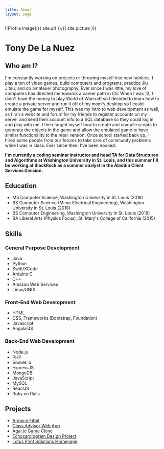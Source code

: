 ```yaml
---
title: About
layout: page
---
```

![Profile Image]({{ site.url }}/{{ site.picture }})
<h1> Tony De La Nuez </h1> 
<h2> Who am I? </h2>
<p>I'm constantly working on projects or throwing myself into new hobbies. I play a ton of video games, build computers and programs, practice Jiu Jitsu, and do amateuer photography. Ever since I was little, my love of computers has directed me towards a career path in CS. When I was 12, I didn't have the money to play World of Warcraft so I decided to learn how to create a private server and run it off of my mom's desktop so I could emulate the game for myself. This was my intro to web development as well, as I ran a website and forum for my friends to register accounts on my server and send their account info to a SQL database so they could log in and play with me. I then taught myself how to create and compile scripts to generate the objects in the game and allow the emulated game to have similar functionality to the retail version. Once school started back up, I hired some people from our forums to take care of community problems while I was in class. Ever since then, I've been hooked.</p>

<p> <strong> I'm currently a coding seminar instructor and head TA for Data Structures and Algorithms at Washington University in St. Louis, and this summer I'll be working at BlackRock as a summer analyst in the Aladdin Client Services Division.</strong> </p>

<h2> Education </h2>
<ul class="skill-list">
	<li>MS Computer Science, Washington University in St. Louis (2018)</li>
	<li>BS Computer Science (Minor Electrical Engineering), Washington University in St. Louis (2018)</li>
	<li>BS Computer Engineering, Washington University in St. Louis (2018)</li>
	<li>BA Liberal Arts (Physics Focus), St. Mary's College of California (2015)</li>
</ul>
<h2> Skills </h2>
<h3> General Purpose Development</h3>
<ul class="skill-list">
	<li>Java</li>
    <li>Python</li>
    <li>Swift/XCode</li>
	<li>Arduino C</li>
	<li>C++</li>
    <li>Amazon Web Services</li>
    <li>Linux/UNIX</li>
</ul>
<h3> Front-End Web Development </h3>
<ul class="skill-list">
	<li>HTML</li>
	<li>CSS, Frameworks (Bootstrap, Foundation)</li>
	<li>Javascript</li>
	<li>AngularJS</li>
</ul>
<h3> Back-End Web Development </h3>
<ul class="skill-list">
	<li>Node.js</li>
    <li>PHP</li>
    <li>Socket.io</li>
	<li>ExpressJS</li>
	<li>MongoDB</li>
	<li>JavaScript</li>
	<li>MySQL</li>
    <li>ReactJS</li>
	<li>Ruby on Rails</li>
</ul>
<h2>Projects</h2>

<ul>
	<li><a href="https://www.youtube.com/watch?v=SxzBoIkbFBo&feature=youtu.be">Arduino Fitbit</a></li>
	<li><a href="https://github.com/tonydelanuez/classadvisor">Class Advisor Web App</a></li>
	<li><a href="https://github.com/tonydelanuez/Agar-Clone">Agar.io Game Clone</a></li>
	<li><a href="https://docs.google.com/document/d/1PK9dIS9iV0vjkjP27MZwB_9ElwqGtNZ09YdaC0i59Z0/edit?usp=sharing">Echocardiogram Design Project</a></li>
	<li><a href="http://lotusprnt.com/">Lotus Print Solutions Homepage</a></li>
	
</ul>
